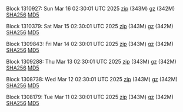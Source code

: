 Block 1310927: Sun Mar 16 02:30:01 UTC 2025 [zip](https://files.01coin.io/mainnet/2025-03-16/bootstrap.dat.zip) (343M) [gz](https://files.01coin.io/mainnet/2025-03-16/bootstrap.dat.tar.gz) (342M) [SHA256](https://files.01coin.io/mainnet/2025-03-16/sha256.txt) [MD5](https://files.01coin.io/mainnet/2025-03-16/md5.txt)

Block 1310379: Sat Mar 15 02:30:01 UTC 2025 [zip](https://files.01coin.io/mainnet/2025-03-15/bootstrap.dat.zip) (343M) [gz](https://files.01coin.io/mainnet/2025-03-15/bootstrap.dat.tar.gz) (342M) [SHA256](https://files.01coin.io/mainnet/2025-03-15/sha256.txt) [MD5](https://files.01coin.io/mainnet/2025-03-15/md5.txt)

Block 1309843: Fri Mar 14 02:30:01 UTC 2025 [zip](https://files.01coin.io/mainnet/2025-03-14/bootstrap.dat.zip) (343M) [gz](https://files.01coin.io/mainnet/2025-03-14/bootstrap.dat.tar.gz) (342M) [SHA256](https://files.01coin.io/mainnet/2025-03-14/sha256.txt) [MD5](https://files.01coin.io/mainnet/2025-03-14/md5.txt)

Block 1309288: Thu Mar 13 02:30:01 UTC 2025 [zip](https://files.01coin.io/mainnet/2025-03-13/bootstrap.dat.zip) (343M) [gz](https://files.01coin.io/mainnet/2025-03-13/bootstrap.dat.tar.gz) (342M) [SHA256](https://files.01coin.io/mainnet/2025-03-13/sha256.txt) [MD5](https://files.01coin.io/mainnet/2025-03-13/md5.txt)

Block 1308738: Wed Mar 12 02:30:01 UTC 2025 [zip](https://files.01coin.io/mainnet/2025-03-12/bootstrap.dat.zip) (343M) [gz](https://files.01coin.io/mainnet/2025-03-12/bootstrap.dat.tar.gz) (342M) [SHA256](https://files.01coin.io/mainnet/2025-03-12/sha256.txt) [MD5](https://files.01coin.io/mainnet/2025-03-12/md5.txt)

Block 1308179: Tue Mar 11 02:30:01 UTC 2025 [zip](https://files.01coin.io/mainnet/2025-03-11/bootstrap.dat.zip) (343M) [gz](https://files.01coin.io/mainnet/2025-03-11/bootstrap.dat.tar.gz) (342M) [SHA256](https://files.01coin.io/mainnet/2025-03-11/sha256.txt) [MD5](https://files.01coin.io/mainnet/2025-03-11/md5.txt)
